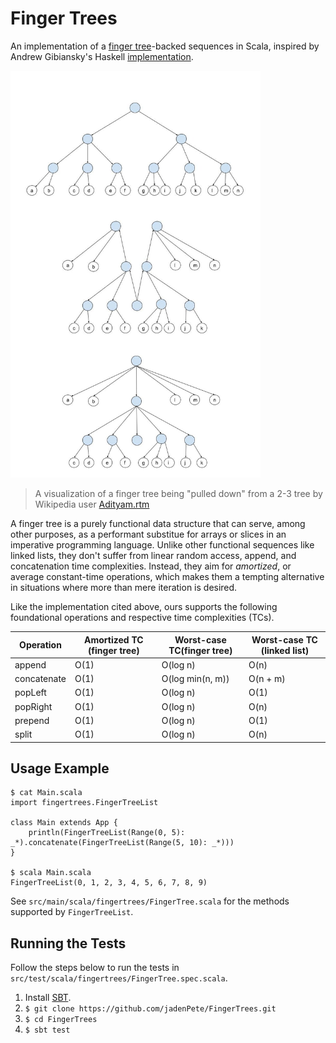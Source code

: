 # Finger Trees

An implementation of a [finger tree](https://en.wikipedia.org/wiki/Finger_tree)-backed sequences in
Scala, inspired by Andrew Gibiansky's Haskell
[implementation](https://andrew.gibiansky.com/blog/haskell/finger-trees/).

<img src="FingerTree.jpg" alt="Deriving a finger tree from a 2-3 tree" width="400"/>

> A visualization of a finger tree being "pulled down" from a 2-3 tree by Wikipedia user
> [Adityam.rtm](https://commons.wikimedia.org/wiki/File:Finger-tree_from_2-3_tree.jpg)

A finger tree is a purely functional data structure that can serve, among other purposes, as a
performant substitue for arrays or slices in an imperative programming language. Unlike other
functional sequences like linked lists, they don't suffer from linear random access, append, and
concatenation time complexities. Instead, they aim for *amortized*, or average constant-time
operations, which makes them a tempting alternative in situations where more than mere iteration is
desired.

Like the implementation cited above, ours supports the following foundational operations and
respective time complexities (TCs).

| Operation      | Amortized TC (finger tree) | Worst-case TC(finger tree) | Worst-case TC (linked list) |
| ---            | ---                        | ---                        | ---
| append         | O(1)                       | O(log n)                   | O(n)
| concatenate    | O(1)                       | O(log min(n, m))           | O(n + m)
| popLeft        | O(1)                       | O(log n)                   | O(1)
| popRight       | O(1)                       | O(log n)                   | O(n)
| prepend        | O(1)                       | O(log n)                   | O(1)
| split          | O(1)                       | O(log n)                   | O(n)

## Usage Example

```
$ cat Main.scala
import fingertrees.FingerTreeList

class Main extends App {
	println(FingerTreeList(Range(0, 5): _*).concatenate(FingerTreeList(Range(5, 10): _*)))
}

$ scala Main.scala
FingerTreeList(0, 1, 2, 3, 4, 5, 6, 7, 8, 9)
```

See `src/main/scala/fingertrees/FingerTree.scala` for the methods supported by `FingerTreeList`.

## Running the Tests

Follow the steps below to run the tests in `src/test/scala/fingertrees/FingerTree.spec.scala`.

1. Install [SBT](https://www.scala-sbt.org/).
2. `$ git clone https://github.com/jadenPete/FingerTrees.git`
3. `$ cd FingerTrees`
4. `$ sbt test`
